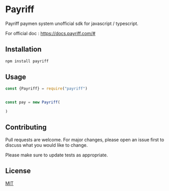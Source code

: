 # Payriff

Payriff paymen system unofficial sdk for javascript / typescript.

For official doc : https://docs.payriff.com/# 

## Installation


```bash
npm install payriff
```

## Usage

```javascript
const {Payriff} = require("payriff")


const pay = new Payriff(

)

```

## Contributing

Pull requests are welcome. For major changes, please open an issue first
to discuss what you would like to change.

Please make sure to update tests as appropriate.

## License

[MIT](https://choosealicense.com/licenses/mit/)